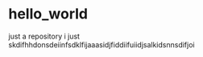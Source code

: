 # hello_world
just a repository
i just skdifhhdonsdeiinfsdklfijaaasidjfiddiifuiidjsalkidsnnsdifjoi 
